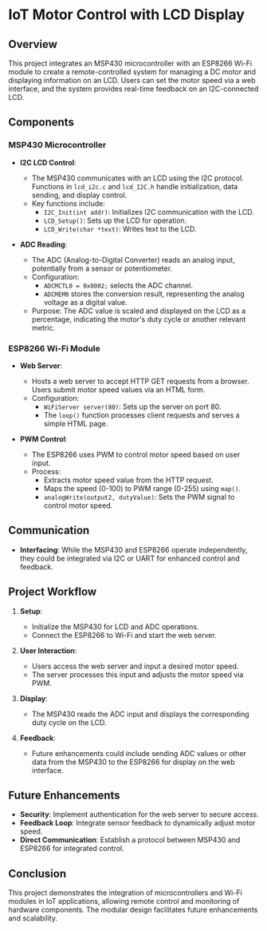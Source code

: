 # IoT Motor Control with LCD Display

## Overview

This project integrates an MSP430 microcontroller with an ESP8266 Wi-Fi module to create a remote-controlled system for managing a DC motor and displaying information on an LCD. Users can set the motor speed via a web interface, and the system provides real-time feedback on an I2C-connected LCD.

## Components

### MSP430 Microcontroller

- **I2C LCD Control**: 
  - The MSP430 communicates with an LCD using the I2C protocol. Functions in `lcd_i2c.c` and `lcd_I2C.h` handle initialization, data sending, and display control.
  - Key functions include:
    - `I2C_Init(int addr)`: Initializes I2C communication with the LCD.
    - `LCD_Setup()`: Sets up the LCD for operation.
    - `LCD_Write(char *text)`: Writes text to the LCD.

- **ADC Reading**:
  - The ADC (Analog-to-Digital Converter) reads an analog input, potentially from a sensor or potentiometer.
  - Configuration:
    - `ADCMCTL0 = 0x0002;` selects the ADC channel.
    - `ADCMEM0` stores the conversion result, representing the analog voltage as a digital value.
  - Purpose: The ADC value is scaled and displayed on the LCD as a percentage, indicating the motor's duty cycle or another relevant metric.

### ESP8266 Wi-Fi Module

- **Web Server**:
  - Hosts a web server to accept HTTP GET requests from a browser. Users submit motor speed values via an HTML form.
  - Configuration:
    - `WiFiServer server(80)`: Sets up the server on port 80.
    - The `loop()` function processes client requests and serves a simple HTML page.

- **PWM Control**:
  - The ESP8266 uses PWM to control motor speed based on user input.
  - Process:
    - Extracts motor speed value from the HTTP request.
    - Maps the speed (0-100) to PWM range (0-255) using `map()`.
    - `analogWrite(output2, dutyValue)`: Sets the PWM signal to control motor speed.

## Communication

- **Interfacing**: While the MSP430 and ESP8266 operate independently, they could be integrated via I2C or UART for enhanced control and feedback.

## Project Workflow

1. **Setup**: 
   - Initialize the MSP430 for LCD and ADC operations.
   - Connect the ESP8266 to Wi-Fi and start the web server.

2. **User Interaction**: 
   - Users access the web server and input a desired motor speed.
   - The server processes this input and adjusts the motor speed via PWM.

3. **Display**: 
   - The MSP430 reads the ADC input and displays the corresponding duty cycle on the LCD.

4. **Feedback**: 
   - Future enhancements could include sending ADC values or other data from the MSP430 to the ESP8266 for display on the web interface.

## Future Enhancements

- **Security**: Implement authentication for the web server to secure access.
- **Feedback Loop**: Integrate sensor feedback to dynamically adjust motor speed.
- **Direct Communication**: Establish a protocol between MSP430 and ESP8266 for integrated control.

## Conclusion

This project demonstrates the integration of microcontrollers and Wi-Fi modules in IoT applications, allowing remote control and monitoring of hardware components. The modular design facilitates future enhancements and scalability.